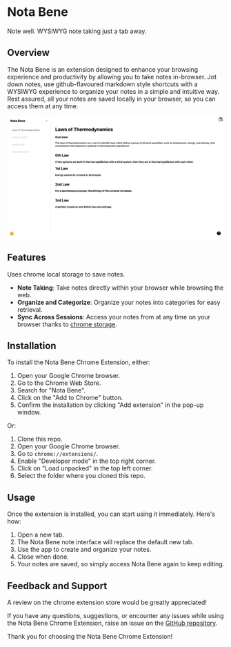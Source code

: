 # Nota Bene

Note well. WYSIWYG note taking just a tab away.

## Overview

The Nota Bene is an extension designed to enhance your browsing experience and productivity by allowing you to take notes in-browser. Jot down notes, use github-flavoured markdown style shortcuts with a WYSIWYG experience to organize your notes in a simple and intuitive way. Rest assured, all your notes are saved locally in your browser, so you can access them at any time.

![Screenshot](/assets/screenshot.png)

## Features

Uses chrome local storage to save notes.

- **Note Taking**: Take notes directly within your browser while browsing the web.
- **Organize and Categorize**: Organize your notes into categories for easy retrieval.
- **Sync Across Sessions**: Access your notes from at any time on your browser thanks to [chrome storage](https://developer.chrome.com/docs/extensions/reference/api/storage).

## Installation

To install the Nota Bene Chrome Extension, either:

1. Open your Google Chrome browser.
2. Go to the Chrome Web Store.
3. Search for "Nota Bene".
4. Click on the "Add to Chrome" button.
5. Confirm the installation by clicking "Add extension" in the pop-up window.

Or:

1. Clone this repo.
2. Open your Google Chrome browser.
3. Go to `chrome://extensions/`.
4. Enable "Developer mode" in the top right corner.
5. Click on "Load unpacked" in the top left corner.
6. Select the folder where you cloned this repo.

## Usage

Once the extension is installed, you can start using it immediately. Here's how:

1. Open a new tab.
2. The Nota Bene note interface will replace the default new tab.
3. Use the app to create and organize your notes.
4. Close when done.
5. Your notes are saved, so simply access Nota Bene again to keep editing.

## Feedback and Support

A review on the chrome extension store would be greatly appreciated!

If you have any questions, suggestions, or encounter any issues while using the Nota Bene Chrome Extension, raise an issue on the [GitHub repository](https://github.com/chetbae/nota-bene).

Thank you for choosing the Nota Bene Chrome Extension!
